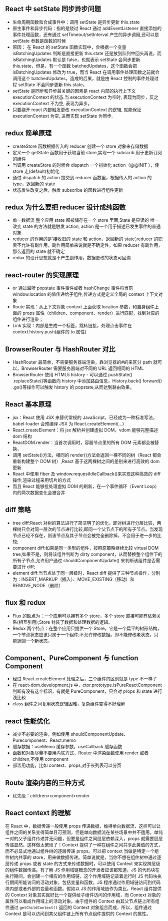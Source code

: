 ## React 中 setState 同步异步问题

- 生命周期函数和合成事件中：调用 setState 是异步更新 this.state
- 原生事件和异步代码：指的是绕过 React 通过 addEventListener 直接添加的事件处理函数，还有通过 setTimeout/setInterval 产生的异步调用,还可以是 setState 参数是函数的时候
- 原因： 在 React 的 setState 函数实现中，会根据一个变量 isBatchingUpdates 判断是直接更新 this.state 还是放到队列中回头再说，而 isBatchingUpdates 默认是 false，也就表示 setState 会同步更新 this.state，但是，有一个函数 batchedUpdates，这个函数会把 isBatchingUpdates 修改为 true，而当 React 在调用事件处理函数之前就会调用这个 batchedUpdates，造成的后果，就是由 React 控制的事件处理过程 setState 不会同步更新 this.state。
- setState 是同步和异步最关键的因素是 react 内部的执行上下文 executionContext 的状态.当 executionContext 为空时, 表现为同步，反之 executionContext 不为空, 表现为异步。
- 只要绕开 react 内部触发更改 executionContext 的逻辑, 就能保证 executionContext 为空, 进而实现 setState 为同步.

## redux 简单原理

- createStore 函数根据传入的 reducer 创建⼀个 store 对象来存储数据
- 定义一个 getState 函数用于获取当前 store,实现一个 subscrib 用于更新订阅的组件
- 当调用 createStore 的时候会 dispatch 一个初始化 action（@@INIT ），使 store 走(default)初始化
- 通过 dispatch 的 action 提交到 reducer 函数⾥，根据传⼊的 action 的 type，返回新的 state
- 状态发生改变之后，触发 subscribe 的函数进行组件更新

## redux 为什么要把 reducer 设计成纯函数

- 单一数据流 整个应用 state 都被储存在一个 store 里面,State 是只读的 唯一改变 state 的方法就是触发 action, action 是一个用于描述已发生事件的普通对象
- reducer 的作用的是‘接收旧的 state 和 action，返回新的 state’,reducer 的职责不允许有副作用，副作用简单来说就是不确定性，如果 reducer 有副作用，那么返回的 state 就不确定
- redux 的设计思想就是不产生副作用，数据更改的状态可回溯

## react-router 的实现原理

- <BrowserRouter>or<HashRouter> 通过监听 popstate 事件事件或者 hashChange 事件将当前 window.location 的值传递给子组件,传递方式是定义全局的 context 上下文对象
- Route 实现：从上下文对象 context 上面获取 location 参数，和自身组件上面的 props 属性（children、component、render）进行匹配，找到对应的组件进行渲染；
- Link 实现：内部是生成一个<a>标签，跳转链接，处理点击事件在 context.history.push(组件的 to 属性)

## BrowserRouter 与 HashRouter 对⽐

- HashRouter 最简单，不需要服务器端渲染，靠浏览器的#的来区分 path 就可以，BrowserRouter 需要服务器端对不同的 URL 返回相同的 HTML
- BrowserRouter 使⽤ HTML5 history - 可以通过 pushState() .replaceState()等函数向 history 中添加路由信息，History.back() forward() .go()等操作可以触发 history 的 popstate,从而达到路由效果。

## React 基本原理

- jsx：React 使⽤ JSX 来替代常规的 JavaScript，已经成为一种标准写法，babel-loader 会预编译 JSX 为 React.createElement(...)
- React.createElement：将 jsx 解析并创建虚拟 DOM，vdom 能够完整描述 dom 结构
- ReactDOM.render：当⾸次调⽤时，容器节点⾥的所有 DOM 元素都会被替换，
- 调用 setState()方法，相同的 render()⽅法会返回⼀棵不同的树（React 都会重新构建整个 DOM 树）,React 基于这两棵树之间的差别来进⾏⾼效的 dom 更新
- React 中使用 fiber 及 window.requestIdleCallback()来实现这种高效的 diff 操作,渲染过程采用切片的方式
- 而且 React 能够批处理虚拟 DOM 的刷新，在一个事件循环（Event Loop）内的两次数据变化会被合并

## diff 策略

- tree diff:React 对树的算法进行了简洁明了的优化，即对树进行分层比较，两棵树只会对同一层次的节点进行比较,即同一个父节点下的所有子节点。当发现节点已经不存在，则该节点及其子节点会被完全删除掉，不会用于进一步的比较;
- component diff:如果是同一类型的组件，按照原策略继续比较 virtual DOM tree,如果不是，则将该组件判断为 dirty component，从而替换整个组件下的所有子节点,允许用户通过 shouldComponentUpdate() 来判断该组件是否需要进行 diff;
- element diff:当节点处于同一层级时，React diff 提供了三种节点操作，分别为：INSERT_MARKUP（插入）、MOVE_EXISTING（移动）和 REMOVE_NODE（删除）

## flux 和 redux

- Flux 的缺点为：一个应用可以拥有多个 store，多个 store 直接可能有依赖关系(相互引用);Store 封装了数据和处理数据的逻辑。
- Redux 两个特点：在整个应用只提供一个 Store，它是一个扁平的树形结构，一个节点状态应该只属于一个组件;不允许修改数据。即不能修改老状态，只能返回一个新状态。

## Component、PureComponent 与 function Component

- 经过 React.createElement 处理之后，三个组件的区别就是 type 不一样了
- 在 react-dom.development.js 中，ctor.prototype.isPureReactComponent 判断有没有这个标识，有就是 PureComponent，只会对 props 和 state 进行浅比较
- class 组件之间复用状态逻辑困难，复杂组件变得不好理解

## react 性能优化

- 减少不必要的渲染，例如使用 shouldComponentUpdate、Purecomponent、React.memo
- 缓存数据：useMemo 缓存参数，useCallback 缓存函数
- 函数和对象尽量不要用内联方式，Router 中渲染函数使用 render 或者 children,不使用 component
- 部滥用功能，比如 context、props,对于长列表可以分页

## Route 渲染内容的三种⽅式

- 优先级：children>component>render

## React context 的理解

在 React 中，数据传递一般使用 props 传递数据，维持单向数据流，这样可以让组件之间的关系变得简单且可预测，但是单向数据流在某些场景中并不适用。单纯一对的父子组件传递并无问题，但要是组件之间层层依赖深入，props 就需要层层传递显然，这样做太繁琐了！Context 提供了一种在组件之间共享此类值的方式，而不必显式地通过组件树的逐层传递 props。可以把 context 当做是特定一个组件树内共享的 store，用来做数据传递。简单说就是，当你不想在组件树中通过逐层传递 props 或者 state 的方式来传递数据时，可以使用 Context 来实现跨层级的组件数据传递。有了解 JS 作用域链概念的开发者应该都知道，JS 的代码块在执行期间，会创建一个相应的作用域链，这个作用域链记录着运行时 JS 代码块执行期间所能访问的活动对象，包括变量和函数，JS 程序通过作用域链访问到代码块内部或者外部的变量和函数。假如以 JS 的作用域链作为类比，React 组件提供的 Context 对象其实就好比一个提供给子组件访问的作用域，而 Context 对象的属性可以看成作用域上的活动对象。由于组件的 Context 由其父节点链上所有组件通过 `getChildContext()` 返回的 Context 对象组合而成，所以，组件通过 Context 是可以访问到其父组件链上所有节点组件提供的 Context 的属性。
